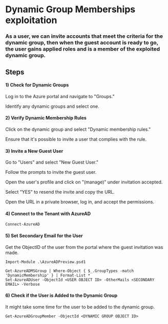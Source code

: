# Dynamic Group Memberships exploitation

### As a user, we can invite accounts that meet the criteria for the dynamic group, then when the guest account is ready to go, the user gains applied roles and is a member of the exploited dynamic group.

## Steps

#### 1) Check for Dynamic Groups

Log in to the Azure portal and navigate to "Groups."

Identify any dynamic groups and select one.

#### 2) Verify Dynamic Membership Rules

Click on the dynamic group and select "Dynamic membership rules."

Ensure that it's possible to invite a user that complies with the rule.

#### 3) Invite a New Guest User

Go to "Users" and select "New Guest User."

Follow the prompts to invite the guest user.

Open the user's profile and click on "(manage)" under invitation accepted.

Select "YES" to resend the invite and copy the URL.

Open the URL in a private browser, log in, and accept the permissions.

#### 4) Connect to the Tenant with AzureAD

    Connect-AzureAD

#### 5) Set Secondary Email for the User

Get the ObjectID of the user from the portal where the guest invitation was made.

    Import-Module .\AzureADPreview.psd1

    Get-AzureADMSGroup | Where-Object { $_.GroupTypes -match 'DynamicMembership' } | Format-List *
    Set-AzureADUser -ObjectId <USER OBJECT ID> -OtherMails <SECONDARY EMAIL> -Verbose

#### 6) Check if the User is Added to the Dynamic Group

It might take some time for the user to be added to the dynamic group.

    Get-AzureADGroupMember -ObjectId <DYNAMIC GROUP OBJECT ID>
